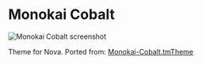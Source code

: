 # Monokai Cobalt

![Monokai Cobalt screenshot](https://i.imgur.com/n34av7q.png)

Theme for Nova. Ported from: [Monokai-Cobalt.tmTheme](https://github.com/gerane/VSCodeThemes/blob/master/gerane.Theme-Monokai-Cobalt/themes/Monokai-Cobalt.tmTheme)

